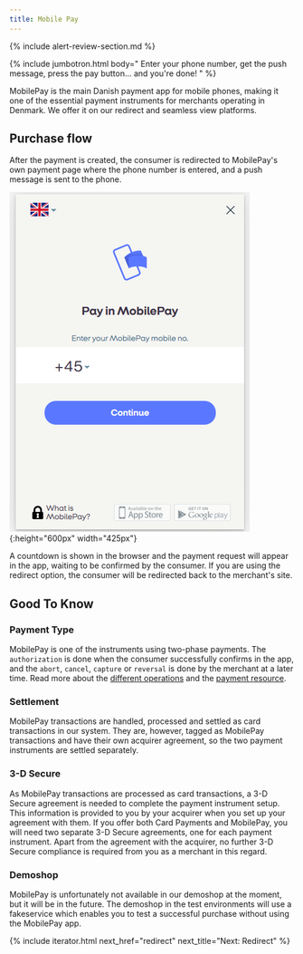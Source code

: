 ```yaml
---
title: Mobile Pay
---
```


{% include alert-review-section.md %}

{% include jumbotron.html body="  Enter your phone number,
get the push message, press the pay button... and you're done!  " %}

MobilePay is the main Danish payment app for mobile phones, making it one of
the essential payment instruments for merchants operating in Denmark. We offer
it on our redirect and seamless view platforms.

## Purchase flow

After the payment is created, the consumer is redirected to MobilePay's
own payment page where the phone number is entered, and a push message is sent
to the phone.

![screenshot of the MobilePay number input page][mobilepay-number-input]{:height="600px" width="425px"}

A countdown is shown in the browser and the payment request will appear in the
app, waiting to be confirmed by the consumer. If you are using the redirect
option, the consumer will be redirected back to the merchant's site.

## Good To Know

### Payment Type

MobilePay is one of the instruments using two-phase payments. The
`authorization` is done when the consumer successfully confirms in the app, and
the `abort`, `cancel`, `capture` or `reversal` is done by the merchant at a
later time. Read more about the [different operations][other-features] and the
[payment resource][payment-resource].

### Settlement

MobilePay transactions are handled, processed and settled as card transactions
in our system. They are, however, tagged as MobilePay transactions and have
their own acquirer agreement, so the two payment instruments are settled
separately.

### 3-D Secure

As MobilePay transactions are processed as card transactions, a 3-D Secure
agreement is needed to complete the payment instrument setup. This information
is provided to you by your acquirer when you set up your agreement with them. If
you offer both Card Payments and MobilePay, you will need two separate 3-D
Secure agreements, one for each payment instrument. Apart from the agreement
with the acquirer, no further 3-D Secure compliance is required from you as a
merchant in this regard.

### Demoshop

MobilePay is unfortunately not available in our demoshop at the moment, but it
will be in the future. The demoshop in the test environments will use a
fakeservice which enables you to test a successful purchase without using the
MobilePay app.

{% include iterator.html
                         next_href="redirect"
                         next_title="Next: Redirect" %}

[mobilepay-number-input]: /assets/img/payments/mobilepay-redirect-en.png
[payment-resource]: /payments/mobile-pay/other-features#payment-resource
[other-features]: /payments/mobile-pay/other-features#operations
